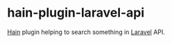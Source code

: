 # hain-plugin-laravel-api

[Hain](https://github.com/appetizermonster/hain) plugin helping to search something in [Laravel](https://github.com/laravel/laravel) API.
